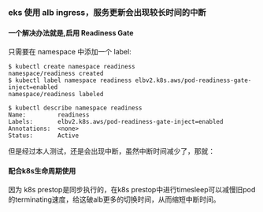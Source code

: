 ### eks 使用 alb ingress，服务更新会出现较长时间的中断
#### 一个解决办法就是,启用 Readiness Gate  
只需要在 namespace 中添加一个 label:
```
$ kubectl create namespace readiness
namespace/readiness created
$ kubectl label namespace readiness elbv2.k8s.aws/pod-readiness-gate-inject=enabled
namespace/readiness labeled

$ kubectl describe namespace readiness
Name:         readiness
Labels:       elbv2.k8s.aws/pod-readiness-gate-inject=enabled
Annotations:  <none>
Status:       Active
```
但是经过本人测试，还是会出现中断，虽然中断时间减少了，那就：  
#### 配合k8s生命周期使用
因为 k8s prestop是同步执行的，在k8s prestop中进行timesleep可以减慢旧pod的terminating速度，给这破alb更多的切换时间，从而缩短中断时间。
